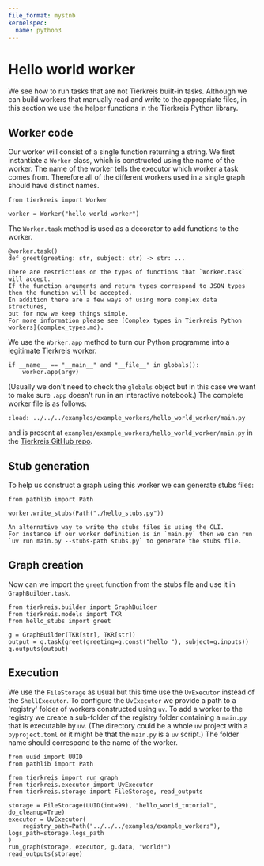 ```yaml
---
file_format: mystnb
kernelspec:
  name: python3
---
```


# Hello world worker

We see how to run tasks that are not Tierkreis built-in tasks.
Although we can build workers that manually read and write to the appropriate files,
in this section we use the helper functions in the Tierkreis Python library.

## Worker code

Our worker will consist of a single function returning a string.
We first instantiate a `Worker` class, which is constructed using the name of the worker.
The name of the worker tells the executor which worker a task comes from.
Therefore all of the different workers used in a single graph should have distinct names.

```{code-cell} ipython3
from tierkreis import Worker

worker = Worker("hello_world_worker")
```

The `Worker.task` method is used as a decorator to add functions to the worker.

```{code-cell} ipython3
@worker.task()
def greet(greeting: str, subject: str) -> str: ...
```

```{note}
There are restrictions on the types of functions that `Worker.task` will accept.
If the function arguments and return types correspond to JSON types then the function will be accepted.
In addition there are a few ways of using more complex data structures,
but for now we keep things simple.
For more information please see [Complex types in Tierkreis Python workers](complex_types.md).
```

We use the `Worker.app` method to turn our Python programme into a legitimate Tierkreis worker.

```{code-cell} ipython3
if __name__ == "__main__" and "__file__" in globals():
    worker.app(argv)
```

(Usually we don't need to check the `globals` object but in this case we want to make sure `.app` doesn't run in an interactive notebook.)
The complete worker file is as follows:

```{code-cell} ipython3
:load: ../../../examples/example_workers/hello_world_worker/main.py
```

and is present at `examples/example_workers/hello_world_worker/main.py` in the [Tierkreis GitHub repo](https://github.com/CQCL/tierkreis).

## Stub generation

To help us construct a graph using this worker we can generate stubs files:

```{code-cell}
from pathlib import Path

worker.write_stubs(Path("./hello_stubs.py"))
```

```{note}
An alternative way to write the stubs files is using the CLI.
For instance if our worker definition is in `main.py` then we can run
`uv run main.py --stubs-path stubs.py` to generate the stubs file.
```

## Graph creation

Now can we import the `greet` function from the stubs file and use it in `GraphBuilder.task`.

```{code-cell} ipython3
from tierkreis.builder import GraphBuilder
from tierkreis.models import TKR
from hello_stubs import greet

g = GraphBuilder(TKR[str], TKR[str])
output = g.task(greet(greeting=g.const("hello "), subject=g.inputs))
g.outputs(output)
```

## Execution

We use the `FileStorage` as usual but this time use the `UvExecutor` instead of the `ShellExecutor`.
To configure the `UvExecutor` we provide a path to a 'registry' folder of workers constructed using `uv`.
To add a worker to the registry we create a sub-folder of the registry folder containing a `main.py` that is executable by `uv`.
(The directory could be a whole `uv` project with a `pyproject.toml` or it might be that the `main.py` is a `uv` script.)
The folder name should correspond to the name of the worker.

```{code-cell}
from uuid import UUID
from pathlib import Path

from tierkreis import run_graph
from tierkreis.executor import UvExecutor
from tierkreis.storage import FileStorage, read_outputs

storage = FileStorage(UUID(int=99), "hello_world_tutorial", do_cleanup=True)
executor = UvExecutor(
    registry_path=Path("../../../examples/example_workers"), logs_path=storage.logs_path
)
run_graph(storage, executor, g.data, "world!")
read_outputs(storage)
```
